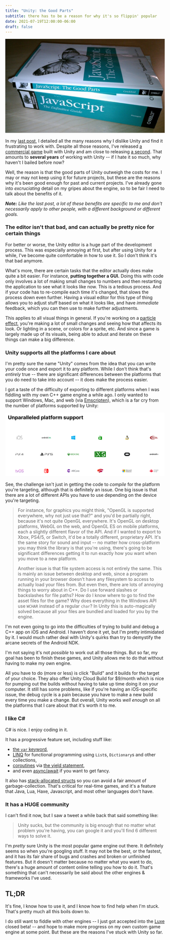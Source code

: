 ```yaml
---
title: "Unity: the Good Parts"
subtitle: there has to be a reason for why it's so flippin' popular
date: 2021-07-19T12:00:00-06:00
draft: false
---
```


![](/img/javascript_good_parts.png)

In my [last post](ultimate-game-engine.html), I detailed all the many reasons why I dislike Unity and find it frustrating to work with. Despite all those reasons, I've released [a commercial game](https://pollywog.games/card-crusade.html) built with Unity and am close to releasing [a second](https://store.steampowered.com/app/1217500/Barnards_Star/). That amounts to **several years** of working with Unity -- if I hate it so much, why haven't I bailed before now?

Well, the reason is that the good parts of Unity outweigh the costs for me. I may or may not keep using it for future projects, but these are the reasons why it's been good enough for past and current projects. I've already gone into _excruciating_ detail on my gripes about the engine, so to be fair I need to talk about the benefits of it.

**_Note:_** _Like the last post, a lot of these benefits are specific to me and don't necessarily apply to other people, with a different background or different goals._

### The editor isn't that bad, and can actually be pretty nice for certain things

For better or worse, the Unity editor is a huge part of the development process. This was especially annoying at first, but after using Unity for a while, I've become quite comfortable in how to use it. So I don't think it's that bad anymore.

What's more, there are certain tasks that the editor actually does make quite a bit easier. For instance, **putting together a GUI.** Doing this with code only involves a lot of making small changes to numbers and then restarting the application to see what it looks like now. This is a tedious process. And if your code has to re-compile each time it's changed, that slows the process down even further. Having a visual editor for this type of thing allows you to adjust stuff based on what it looks like, and have _immediate_ feedback, which you can then use to make further adjustments.

This applies to all visual things in general. If you're working on a [particle effect](https://en.wikipedia.org/wiki/Particle_system), you're making a lot of small changes and seeing how that affects its look. Or lighting in a scene, or colors for a sprite, etc. And since a game is largely made up of its visuals, being able to adust and iterate on these things can make a big difference.

### Unity supports all the platforms I care about

I'm pretty sure the name "Unity" comes from the idea that you can write your code once and export it to any platform. While I don't think that's _entirely_ true -- there are significant differences between the platforms that you do need to take into account -- it does make the process easier.

I got a taste of the difficulty of exporting to different platforms when I was fiddling with my own C++ game engine a while ago. I only wanted to support Windows, Mac, and web (via [Emscripten](https://emscripten.org)), which is a far cry from the number of platforms supported by Unity:

![](/img/unity_supported_platforms.png)

See, the challenge isn't just in getting the code to _compile_ for the platform you're targeting, although that is definitely an issue. One big issue is that there are a lot of different APIs you have to use depending on the device you're targeting.

> For instance, for graphics you might think, "OpenGL is supported everywhere, why not just use that?" and you'd be partially right, because it's not quite OpenGL everywhere. It's OpenGL on desktop platforms, WebGL on the web, and OpenGL ES on mobile platforms, each a slightly different flavor of the API. And if I wanted to export to Xbox, PS4/5, or Switch, it'd be a totally different, proprietary API. It's the same story for sound and input -- no matter how cross-platform you may think the library is that you're using, there's going to be significant differences getting it to run exactly how you want when you move to a new platform.
>
> Another issue is that file system access is not entirely the same. This is mainly an issue between desktop and web, since a program running in your browser doesn't have any filesystem to access to actually load your files from. But even then, there are lots of annoying things to worry about in C++. Do I use forward slashes or backslashes for file paths? How do I know where to go to find the asset files for the game? Why does everything in the Windows API use `WCHAR` instead of a regular `char`? In Unity this is auto-magically solved because all your files are bundled and loaded for you by the engine.

I'm not even going to go into the difficulties of trying to build and debug a C++ app on iOS and Android. I haven't done it yet, but I'm pretty intimidated by it. I would much rather deal with Unity's quirks than try to demystify the arcane secrets of the Android NDK.

I'm not saying it's not _possible_ to work out all those things. But so far, my goal has been to finish these games, and Unity allows me to do that without having to make my own engine.

All you have to do (more or less) is click "Build" and it builds for the target of your choice. They also offer Unity Cloud Build for $9/month which is nice for pumping out the builds without having to take up time doing it on your computer. It still has some problems, like if you're having an iOS-specific issue, the debug cycle is a pain because you have to make a new build every time you make a change. But overall, Unity works *well enough* on all the platforms that I care about that it's worth it to me.

### I like C\#

C# is nice. I enjoy coding in it.

It has a progressive feature set, including stuff like:

- [the `var` keyword](https://docs.microsoft.com/en-us/dotnet/csharp/language-reference/keywords/var),
- [LINQ](https://docs.microsoft.com/en-us/dotnet/csharp/programming-guide/concepts/linq/) for functional programming using `List`s, `Dictionary`s and other collections,
- [coroutines](https://en.wikipedia.org/wiki/Coroutine) via [the yield statement](https://docs.microsoft.com/en-us/dotnet/csharp/language-reference/keywords/yield),
- and even [async/await](https://docs.microsoft.com/en-us/dotnet/csharp/programming-guide/concepts/async/) if you want to get fancy.

It also has [stack-allocated structs](http://clarkkromenaker.com/post/csharp-structs/) so you can avoid a fair amount of garbage-collection. That's critical for real-time games, and it's a feature that Java, Lua, Haxe, Javascript, and most other languages don't have.

### It has a HUGE community

I can't find it now, but I saw a tweet a while back that said something like:

> Unity sucks, but the community is big enough that no matter what problem you're having, you can google it and you'll find 6 different ways to solve it.

I'm _pretty_ sure Unity is the most popular game engine out there. It definitely seems so when you're googling stuff. It may not be the best, or the fastest, and it has its fair share of bugs and crashes and broken or unfinished features. But it doesn't matter because no matter what you want to do, there's a huge amount of content online telling you how to do it. That's something that can't necessarily be said about the other engines & frameworks I've used.

## TL;DR

It's fine, I know how to use it, and I know how to find help when I'm stuck. That's pretty much all this boils down to.

I do still want to fiddle with other engines -- I just got accepted into the [Luxe](https://luxeengine.com/) closed beta! -- and hope to make more progress on my own custom game engine at some point. But these are the reasons I've stuck with Unity so far.